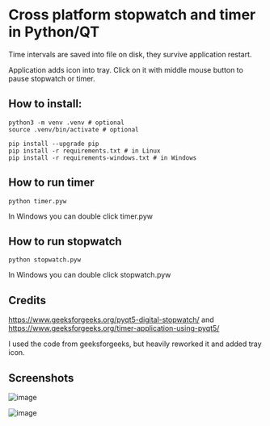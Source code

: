 # Cross platform stopwatch and timer in Python/QT

Time intervals are saved into file on disk, they survive application restart.

Application adds icon into tray. Click on it with middle mouse button to pause stopwatch or timer.

## How to install:
```
python3 -m venv .venv # optional
source .venv/bin/activate # optional

pip install --upgrade pip
pip install -r requirements.txt # in Linux
pip install -r requirements-windows.txt # in Windows
```

## How to run timer
```
python timer.pyw
```
In Windows you can double click timer.pyw

## How to run stopwatch
```
python stopwatch.pyw
```
In Windows you can double click stopwatch.pyw

## Credits
https://www.geeksforgeeks.org/pyqt5-digital-stopwatch/ and https://www.geeksforgeeks.org/timer-application-using-pyqt5/

I used the code from geeksforgeeks, but heavily reworked it and added tray icon.

## Screenshots


![image](https://github.com/sigmaray/pyqtstopwatch/assets/1594701/17440cb7-b439-47e0-b362-1e5f9ae2fe3c)

![image](https://github.com/sigmaray/pyqtstopwatch/assets/1594701/28059e3a-f06c-41c8-b71b-a71f6ca93845)
